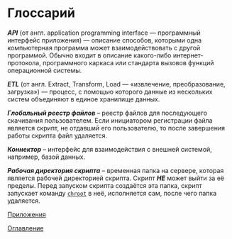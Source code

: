# Глоссарий

***API*** (от англ. application programming interface — программный интерфейс приложения) — описание способов, которыми одна компьютерная программа может взаимодействовать с другой программой. Обычно входит в описание какого-либо интернет-протокола, программного каркаса или стандарта вызовов функций операционной системы.

***ETL*** (от англ. Extract, Transform, Load — «извлечение, преобразование, загрузка») — процесс, с помощью которого данные из нескольких систем объединяют в единое хранилище данных.

<a name="global-file-registry"></a>
***Глобальный реестр файлов*** – реестр файлов для последующего скачивания пользователем. Если инициатором регистрации файла является скрипт, не отдавший его пользователю, то после завершения работы скрипта файл удаляется.

<a name="connector"></a>
***Коннектор*** – интерфейс для взаимодействия с внешней системой, например, базой данных.

<a name="script-dir"></a>
***Рабочая директория скрипта*** – временная папка на сервере, которая является рабочей директорией скрипта. Скрипт ***НЕ*** может выйти за её пределы. Перед запуском скрипта создаётся эта папка, скрипт запускает команду [`chroot`](https://ru.wikipedia.org/wiki/chroot) в неё, исполняется сам, после чего папка удаляется.


[Приложения](appendix.md)

[Оглавление](../README.md)